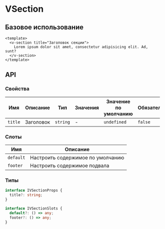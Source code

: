 # VSection

## Базовое использование
```vue
<template>
  <v-section title="Заголовок секции">
    Lorem ipsum dolor sit amet, consectetur adipisicing elit. Ad, sunt?
  </v-section>
</template>
```

## API

### Свойства
| Имя     | Описание  | Тип      | Значения   | Значение по умолчанию | Обязательно |
|---------|-----------|----------|------------|-----------------------|-------------|
| `title` | Заголовок | `string` | -          | `undefined`           | `false`     |

### Слоты
| Имя       | Описание                          |
|-----------|-----------------------------------|
| `default` | Настроить содержимое по умолчанию |
| `footer`  | Настроить содержимое подвала      |

### Типы
```typescript
interface IVSectionProps {
  title?: string;
}

interface IVSectionSlots {
  default?: () => any;
  footer?: () => any;
}
```
